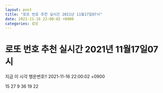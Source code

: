 ```yaml
---
layout: post
title: "로또 번호 추천 실시간 2021년 11월17일07시"
date: 2021-11-16 22:00:02 +0900
categories: 로또
---
```


# 로또 번호 추천 실시간 2021년 11월17일07시

지금 이 시각 행운번호!! 2021-11-16 22:00:02 +0900

 15  27  9  36  19  22 

